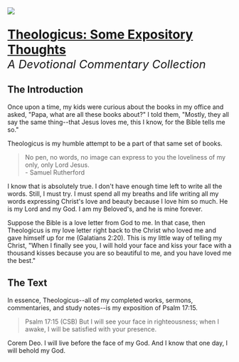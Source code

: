<img class="intro-right" src="../images/logo-theologicus.png">

<p style="font-size: 2em; margin-bottom: 0px "><strong><a class="header" href="#theologicus-some-expository-thoughts">Theologicus: Some Expository Thoughts</a></strong></p>

<p style="font-size: 1.6rem; margin-top: 0px "><i>A Devotional Commentary Collection</i><p>

## The Introduction

Once upon a time, my kids were curious about the books in my office and asked, "Papa, what are all these books about?" I told them, "Mostly, they all say the same thing--that Jesus loves me, this I know, for the Bible tells me so."

Theologicus is my humble attempt to be a part of that same set of books.

>No pen, no words, no image can express to you the loveliness of my only, only Lord Jesus.  
>\- Samuel Rutherford

I know that is absolutely true. I don't have enough time left to write all the words. Still, I must try. I must spend all my breaths and life writing all my words expressing Christ's love and beauty because I love him so much. He is my Lord and my God. I am my Beloved's, and he is mine forever.

Suppose the Bible is a love letter from God to me. In that case, then Theologicus is my love letter right back to the Christ who loved me and gave himself up for me (Galatians 2:20). This is my little way of telling my Christ, "When I finally see you, I will hold your face and kiss your face with a thousand kisses because you are so beautiful to me, and you have loved me the best."

## The Text

In essence, Theologicus--all of my completed works, sermons, commentaries, and study notes--is my exposition of Psalm 17:15.

>Psalm 17:15 (CSB) But I will see your face in righteousness; when I awake, I will be satisfied with your presence.

Corem Deo. I will live before the face of my God. And I know that one day, I will behold my God.
